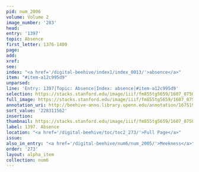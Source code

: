 ```yaml
---
pid: num_2006
volume: Volume 2
image_number: '283'
head:
entry: '1397'
topic: Absence
first_letter: 1376-1400
page:
add:
xref:
see:
index: "<a href='/digital-beehive/index1/index_0013/'>absence</a>"
item: "#item-a12c995d9"
unparsed:
line: 'Entry: 1397|Topic: Absence|Index: absence|#item-a12c995d9'
selection: https://stacks.stanford.edu/image/iiif/fm855tg5659/1607_0750/403,1562,2856,355/full/0/default.jpg
full_image: https://stacks.stanford.edu/image/iiif/fm855tg5659/1607_0750/full/full/0/default.jpg
annotation_uri: http://beehive-anno.library.upenn.edu/annotation/1675190015440
sort_value: '228311562'
insertion:
thumbnail: https://stacks.stanford.edu/image/iiif/fm855tg5659/1607_0750/403,1562,600,180/250,/0/default.jpg
label: 1397. Absence
location: "<a href='/digital-beehive/toc/toc2_273/'>Full Page</a>"
issue:
also_in_entry: "<a href='/digital-beehive/num6/num_2005/'>Meekness</a>"
order: '273'
layout: alpha_item
collection: num6
---
```

